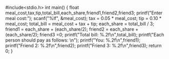#include<stdio.h>
int main()
{
        float meal_cost,tax,tip,total_bill,each_share,friend1,friend2,friend3;
        printf("Enter meal cost:");
        scanf("%lf", &meal_cost);
        tax = 0.05 * meal_cost;
        tip = 0.10 * meal_cost;
        total_bill = meal_cost + tax + tip;
        each_share = total_bill / 3;
        friend1 = each_share + (each_share/2);
        friend2 = each_share + (each_share/2);
        friend3 =0;
        printf("Total bill: %.2f\n",total_bill);
        printf("Each person should pay as follows: \n");
        printf("You: %.2f\n",friend1);
        printf("Friend 2: %.2f\n",friend2);
        printf("Friend 3: %.2f\n",friend3);
        return 0;
}
